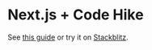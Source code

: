 # Next.js + Code Hike

See [this guide](https://codehike.org/docs/installation/nextjs) or try it on [Stackblitz](https://stackblitz.com/github/code-hike/codehike/tree/main/examples/nextjs).
